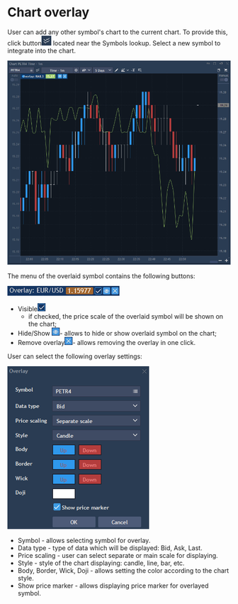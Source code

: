 # Chart overlay

User can add any other symbol's chart to the current chart. To provide this, click button![](../../../.gitbook/assets/46.png)
located near the Symbols lookup. Select a new symbol to integrate into the chart.

![](../../../.gitbook/assets/47.png)


The menu of the overlaid symbol contains the following buttons:

![](../../../.gitbook/assets/48.png)

* Visible![](../../../.gitbook/assets/49.png)
  - if checked, the price scale of the overlaid symbol will be shown on the chart;
* Hide/Show ![](../../../.gitbook/assets/50.png)- allows to hide or show overlaid symbol on the chart;
* Remove overlay![](../../../.gitbook/assets/51.png)- allows removing the overlay in one click.


User can select the following overlay settings:

![](../../../.gitbook/assets/52.png)

* Symbol - allows selecting symbol for overlay.
* Data type - type of data which will be displayed: Bid, Ask, Last.
* Price scaling - user can select separate or main scale for displaying.
* Style - style of the chart displaying: candle, line, bar, etc.
* Body, Border, Wick, Doji - allows setting the color according to the chart style.
* Show price marker - allows displaying price marker for overlayed symbol.




